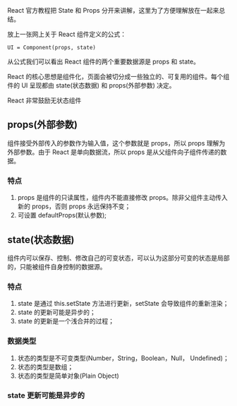 React 官方教程把 State 和 Props 分开来讲解，这里为了方便理解放在一起来总结。

放上一张网上关于 React 组件定义的公式：
```
UI = Component(props, state)
```
从公式我们可以看出 React 组件的两个重要数据源是 props 和 state。

React 的核心思想是组件化，页面会被切分成一些独立的、可复用的组件。每个组件的 UI 呈现都由 state(状态数据) 和 props(外部参数) 决定。

React 非常鼓励无状态组件

## props(外部参数)
组件接受外部传入的参数作为输入值，这个参数就是 props，所以 props 理解为外部参数。由于 React 是单向数据流，所以 props 是从父组件向子组件传递的数据。 

### 特点
1. props 是组件的只读属性，组件内不能直接修改 props。除非父组件主动传入新的 props，否则 props 永远保持不变；
2. 可设置 defaultProps(默认参数);

## state(状态数据)
组件内可以保存、控制、修改自己的可变状态，可以认为这部分可变的状态是局部的，只能被组件自身控制的数据源。

### 特点
1. state 是通过 this.setState 方法进行更新，setState 会导致组件的重新渲染；
2. state 的更新可能是异步的；
3. state 的更新是一个浅合并的过程；

### 数据类型
1. 状态的类型是不可变类型(Number，String，Boolean，Null， Undefined)；
2. 状态的类型是数组；
3. 状态的类型是简单对象(Plain Object)

### state 更新可能是异步的




















